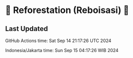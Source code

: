 
# 🌳 Reforestation (Reboisasi) 🌲

## Last Updated

GitHub Actions time: Sat Sep 14 21:17:26 UTC 2024

Indonesia/Jakarta time: Sun Sep 15 04:17:26 WIB 2024
